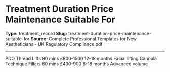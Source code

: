 # Treatment Duration Price Maintenance Suitable For

**Type:** treatment_record
**Slug:** treatment-duration-price-maintenance-suitable-for
**Source:** Complete Professional Templates for New Aestheticians - UK Regulatory Compliance.pdf

---

PDO Thread Lifts 90 mins £800-1500 12-18 months Facial lifting
Cannula Technique Fillers 60 mins £400-900 6-18 months Advanced volume